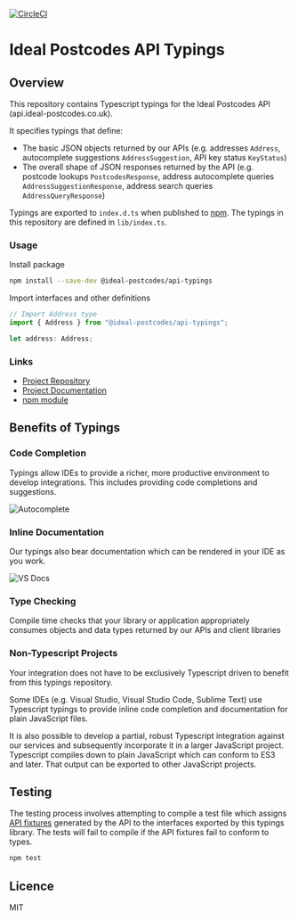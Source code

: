 [![CircleCI](https://circleci.com/gh/ideal-postcodes/api-typings.svg?style=svg)](https://circleci.com/gh/ideal-postcodes/api-typings)

# Ideal Postcodes API Typings

## Overview

This repository contains Typescript typings for the Ideal Postcodes API (api.ideal-postcodes.co.uk).

It specifies typings that define:

- The basic JSON objects returned by our APIs (e.g. addresses `Address`, autocomplete suggestions `AddressSuggestion`, API key status `KeyStatus`)
- The overall shape of JSON responses returned by the API (e.g. postcode lookups `PostcodesResponse`, address autocomplete queries `AddressSuggestionResponse`, address search queries `AddressQueryResponse`)

Typings are exported to `index.d.ts` when published to [npm](https://www.npmjs.com/package/@ideal-postcodes/api-typings). The typings in this repository are defined in `lib/index.ts`.

### Usage

Install package

```bash
npm install --save-dev @ideal-postcodes/api-typings
```

Import interfaces and other definitions

```typescript
// Import Address type
import { Address } from "@ideal-postcodes/api-typings";

let address: Address;
```

### Links

- [Project Repository](https://github.com/ideal-postcodes/api-typings)
- [Project Documentation](https://ideal-postcodes.github.io/api-typings)
- [npm module](https://www.npmjs.com/package/@ideal-postcodes/api-typings)

## Benefits of Typings

### Code Completion

Typings allow IDEs to provide a richer, more productive environment to develop integrations. This includes providing code completions and suggestions.

![Autocomplete](https://img.ideal-postcodes.co.uk/api-typings/autocomplete.png)

### Inline Documentation

Our typings also bear documentation which can be rendered in your IDE as you work.

![VS Docs](https://img.ideal-postcodes.co.uk/api-typings/documentation.png)

### Type Checking

Compile time checks that your library or application appropriately consumes objects and data types returned by our APIs and client libraries

### Non-Typescript Projects

Your integration does not have to be exclusively Typescript driven to benefit from this typings repository. 

Some IDEs (e.g. Visual Studio, Visual Studio Code, Sublime Text) use Typescript typings to provide inline code completion and documentation for plain JavaScript files. 

It is also possible to develop a partial, robust Typescript integration against our services and subsequently incorporate it in a larger JavaScript project. Typescript compiles down to plain JavaScript which can conform to ES3 and later. That output can be exported to other JavaScript projects.

## Testing

The testing process involves attempting to compile a test file which assigns [API fixtures](https://github.com/ideal-postcodes/api-fixtures) generated by the API to the interfaces exported by this typings library. The tests will fail to compile if the API fixtures fail to conform to types.

```bash
npm test
```

## Licence

MIT


